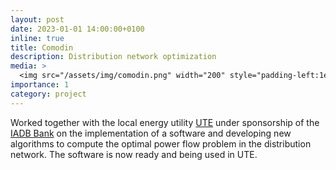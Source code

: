 ```yaml
---
layout: post
date: 2023-01-01 14:00:00+0100
inline: true
title: Comodin
description: Distribution network optimization
media: >
  <img src="/assets/img/comodin.png" width="200" style="padding-left:1em; padding-right:1em"/>
importance: 1
category: project
---
```


Worked together with the local energy utility [UTE](http://www.ute.com.uy) under sponsorship of the [IADB Bank](https://www.iadb.org/) on the implementation of a software and developing new algorithms to compute the optimal power flow problem in the distribution network. The software is now ready and being used in UTE.